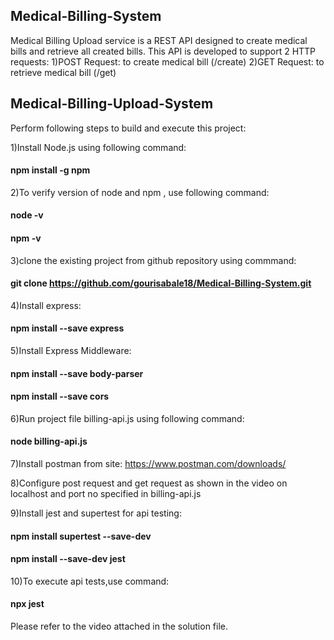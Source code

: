 ## Medical-Billing-System

Medical Billing Upload service is a REST API designed to create medical bills and retrieve all created bills.
This API is developed to support 2 HTTP requests:
1)POST Request: to create medical bill (/create)
2)GET Request: to retrieve medical bill (/get)

## Medical-Billing-Upload-System

Perform following steps to build and execute this project:

1)Install Node.js using following command:
#### npm install -g npm

2)To verify version of node and npm , use following command:
#### node -v
#### npm -v

3)clone the existing project from github repository using commmand:
#### git clone https://github.com/gourisabale18/Medical-Billing-System.git

4)Install express:
#### npm install --save express

5)Install Express Middleware:
#### npm install --save body-parser
#### npm install --save cors

6)Run project file billing-api.js using following command:
#### node billing-api.js

7)Install postman from site:
https://www.postman.com/downloads/

8)Configure post request and get request as shown in the video on localhost and port no specified in billing-api.js

9)Install jest and supertest for api testing:
#### npm install supertest --save-dev
#### npm install --save-dev jest

10)To execute api tests,use command:
#### npx jest

Please refer to the video attached in the solution file.









